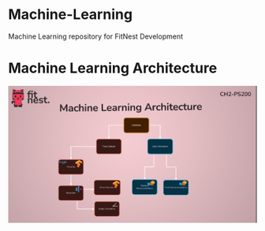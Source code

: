 # Machine-Learning
Machine Learning repository for FitNest Development

# Machine Learning Architecture
![](https://github.com/FitNest-AI/Machine-Learning/blob/main/ML-Architecture.png)

